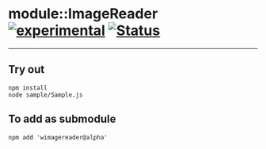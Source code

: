 
# module::ImageReader [![experimental](https://img.shields.io/badge/stability-experimental-orange.svg)](https://github.com/emersion/stability-badges#experimental) [![Status](https://github.com/Wandalen/wImageReader/workflows/Test/badge.svg)](https://github.com/Wandalen/wImageReader/actions?query=workflow%3ATest)

___

## Try out
```
npm install
node sample/Sample.js
```

## To add as submodule
```
npm add 'wimagereader@alpha'
```

